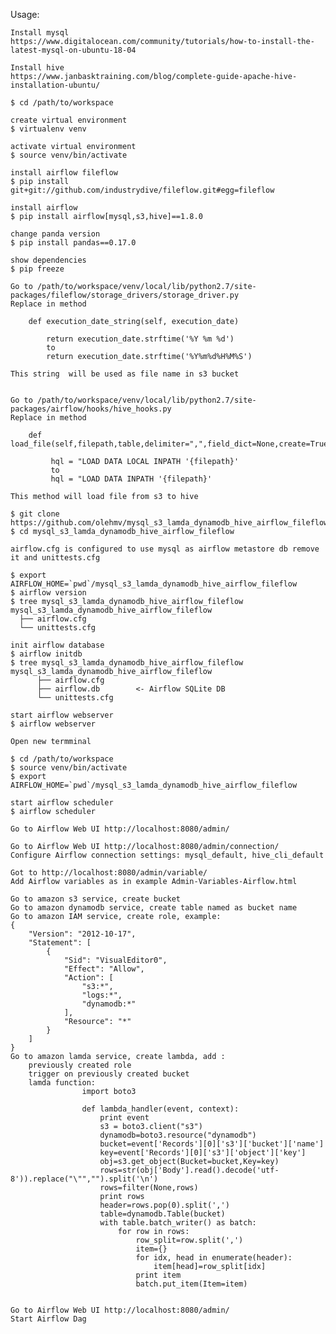 Usage:

    Install mysql
    https://www.digitalocean.com/community/tutorials/how-to-install-the-latest-mysql-on-ubuntu-18-04

    Install hive
    https://www.janbasktraining.com/blog/complete-guide-apache-hive-installation-ubuntu/

    $ cd /path/to/workspace

    create virtual environment
    $ virtualenv venv

    activate virtual environment
    $ source venv/bin/activate

    install airflow fileflow
    $ pip install git+git://github.com/industrydive/fileflow.git#egg=fileflow

    install airflow
    $ pip install airflow[mysql,s3,hive]==1.8.0

    change panda version
    $ pip install pandas==0.17.0

    show dependencies
    $ pip freeze

    Go to /path/to/workspace/venv/local/lib/python2.7/site-packages/fileflow/storage_drivers/storage_driver.py
    Replace in method

        def execution_date_string(self, execution_date)

            return execution_date.strftime('%Y %m %d')
            to
            return execution_date.strftime('%Y%m%d%H%M%S')

    This string  will be used as file name in s3 bucket


    Go to /path/to/workspace/venv/local/lib/python2.7/site-packages/airflow/hooks/hive_hooks.py
    Replace in method

        def load_file(self,filepath,table,delimiter=",",field_dict=None,create=True,overwrite=True,partition=None,recreate=False):

             hql = "LOAD DATA LOCAL INPATH '{filepath}'
             to
             hql = "LOAD DATA INPATH '{filepath}'

    This method will load file from s3 to hive

    $ git clone https://github.com/olehmv/mysql_s3_lamda_dynamodb_hive_airflow_fileflow.git
    $ cd mysql_s3_lamda_dynamodb_hive_airflow_fileflow

    airflow.cfg is configured to use mysql as airflow metastore db remove it and unittests.cfg

    $ export AIRFLOW_HOME=`pwd`/mysql_s3_lamda_dynamodb_hive_airflow_fileflow
    $ airflow version
    $ tree mysql_s3_lamda_dynamodb_hive_airflow_fileflow
    mysql_s3_lamda_dynamodb_hive_airflow_fileflow
      ├── airflow.cfg
      └── unittests.cfg

    init airflow database
    $ airflow initdb
    $ tree mysql_s3_lamda_dynamodb_hive_airflow_fileflow
    mysql_s3_lamda_dynamodb_hive_airflow_fileflow
          ├── airflow.cfg
          ├── airflow.db        <- Airflow SQLite DB
          └── unittests.cfg

    start airflow webserver
    $ airflow webserver

    Open new termminal

    $ cd /path/to/workspace
    $ source venv/bin/activate
    $ export AIRFLOW_HOME=`pwd`/mysql_s3_lamda_dynamodb_hive_airflow_fileflow

    start airflow scheduler
    $ airflow scheduler

    Go to Airflow Web UI http://localhost:8080/admin/

    Go to Airflow Web UI http://localhost:8080/admin/connection/
    Configure Airflow connection settings: mysql_default, hive_cli_default

    Got to http://localhost:8080/admin/variable/
    Add Airflow variables as in example Admin-Variables-Airflow.html

    Go to amazon s3 service, create bucket
    Go to amazon dynamodb service, create table named as bucket name
    Go to amazon IAM service, create role, example:
    {
        "Version": "2012-10-17",
        "Statement": [
            {
                "Sid": "VisualEditor0",
                "Effect": "Allow",
                "Action": [
                    "s3:*",
                    "logs:*",
                    "dynamodb:*"
                ],
                "Resource": "*"
            }
        ]
    }
    Go to amazon lamda service, create lambda, add :
        previously created role
        trigger on previously created bucket
        lamda function:
                    import boto3

                    def lambda_handler(event, context):
                        print event
                        s3 = boto3.client("s3")
                        dynamodb=boto3.resource("dynamodb")
                        bucket=event['Records'][0]['s3']['bucket']['name']
                        key=event['Records'][0]['s3']['object']['key']
                        obj=s3.get_object(Bucket=bucket,Key=key)
                        rows=str(obj['Body'].read().decode('utf-8')).replace("\"","").split('\n')
                        rows=filter(None,rows)
                        print rows
                        header=rows.pop(0).split(',')
                        table=dynamodb.Table(bucket)
                        with table.batch_writer() as batch:
                            for row in rows:
                                row_split=row.split(',')
                                item={}
                                for idx, head in enumerate(header):
                                    item[head]=row_split[idx]
                                print item
                                batch.put_item(Item=item)


    Go to Airflow Web UI http://localhost:8080/admin/
    Start Airflow Dag

